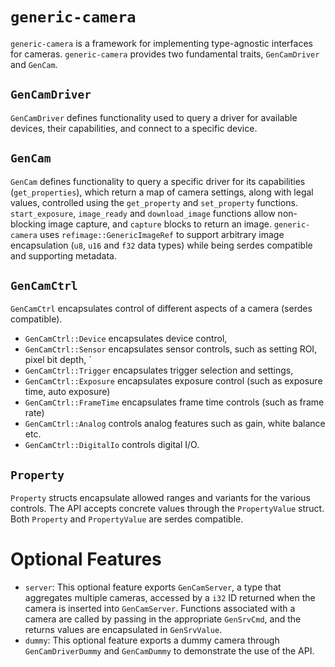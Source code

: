 # `generic-camera`
`generic-camera` is a framework for implementing type-agnostic interfaces for cameras. `generic-camera` provides two fundamental traits, `GenCamDriver` and `GenCam`.

## `GenCamDriver`
`GenCamDriver` defines functionality used to query a driver for available devices, their capabilities, and connect to a specific device.

## `GenCam`
`GenCam` defines functionality to query a specific driver for its capabilities (`get_properties`), which return a map of camera settings, along with legal values, controlled using the `get_property` and `set_property` functions.
`start_exposure`, `image_ready` and `download_image` functions allow non-blocking image capture, and `capture` blocks to return an image. `generic-camera` uses `refimage::GenericImageRef` to support arbitrary image encapsulation (`u8`, `u16` and `f32` data types) while being serdes compatible and supporting metadata.

## `GenCamCtrl`
`GenCamCtrl` encapsulates control of different aspects of a camera (serdes compatible). 
- `GenCamCtrl::Device` encapsulates device control, 
- `GenCamCtrl::Sensor` encapsulates sensor controls, such as setting ROI, pixel bit depth, `
- `GenCamCtrl::Trigger` encapsulates trigger selection and settings, 
- `GenCamCtrl::Exposure` encapsulates exposure control (such as exposure time, auto exposure)
- `GenCamCtrl::FrameTime` encapsulates frame time controls (such as frame rate)
- `GenCamCtrl::Analog` controls analog features such as gain, white balance etc.
- `GenCamCtrl::DigitalIo` controls digital I/O.

## `Property`
`Property` structs encapsulate allowed ranges and variants for the various controls. The API accepts concrete values through the `PropertyValue` struct. Both `Property` and `PropertyValue` are serdes compatible.

# Optional Features
- `server`: This optional feature exports `GenCamServer`, a type that aggregates multiple cameras, accessed by a `i32` ID returned when the camera is inserted into `GenCamServer`. Functions associated with a camera are called by passing in the appropriate `GenSrvCmd`, and the returns values are encapsulated in `GenSrvValue`.
- `dummy`: This optional feature exports a dummy camera through `GenCamDriverDummy` and `GenCamDummy` to demonstrate the use of the API.
